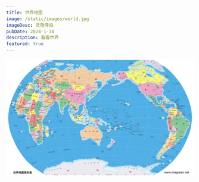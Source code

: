 ```yaml
---
title: 世界地图
image: /static/images/world.jpg
imageDesc: 灵隐寺拍
pubDate: 2024-1-30
description: 看看世界
featured: true
---
```


![world](/public/static/images/world.jpg)
